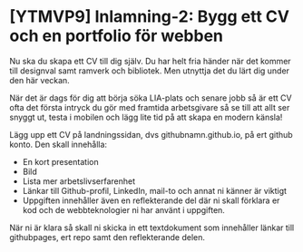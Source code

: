 # [YTMVP9] Inlamning-2: Bygg ett CV och en portfolio för webben

Nu ska du skapa ett CV till dig själv. Du har helt fria händer när det kommer till designval samt ramverk och bibliotek. Men utnyttja det du lärt dig under den här veckan.

När det är dags för dig att börja söka LIA-plats och senare jobb så är ett CV ofta det första intryck du gör med framtida arbetsgivare så se till att allt ser snyggt ut, testa i mobilen och lägg lite tid på att skapa en modern känsla!

Lägg upp ett CV på landningssidan, dvs githubnamn.github.io, på ert github konto.
Den skall innehålla:

- En kort presentation
- Bild
- Lista mer arbetslivserfarenhet
- Länkar till Github-profil, LinkedIn, mail-to och annat ni känner är viktigt
- Uppgiften innehåller även en reflekterande del där ni skall förklara er kod och de webbteknologier ni har använt i uppgiften.

När ni är klara så skall ni skicka in ett textdokument som innehåller länkar till githubpages, ert repo samt den reflekterande delen. 
